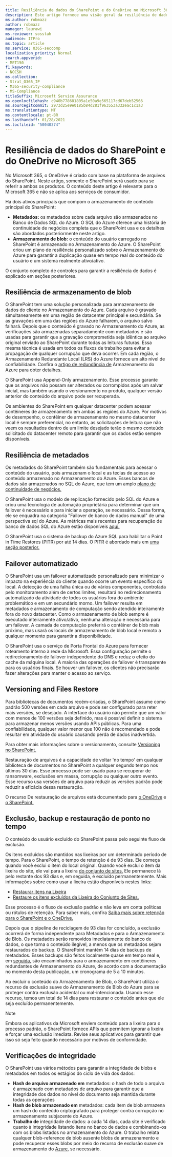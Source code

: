 ```yaml
---
title: Resiliência de dados do SharePoint e do OneDrive no Microsoft 365
description: Este artigo fornece uma visão geral da resiliência de dados do SharePoint e do OneDrive no Microsoft 365.
ms.author: robmazz
author: robmazz
manager: laurawi
ms.reviewer: sosstah
audience: ITPro
ms.topic: article
ms.service: O365-seccomp
localization_priority: Normal
search.appverid:
- MET150
f1.keywords:
- NOCSH
ms.collection:
- Strat_O365_IP
- M365-security-compliance
- MS-Compliance
titleSuffix: Microsoft Service Assurance
ms.openlocfilehash: c940b778681805a1e50a9e565117cd67deb52566
ms.sourcegitcommit: 2973d25e9e0185b84d281f963553a332eac1c1a3
ms.translationtype: MT
ms.contentlocale: pt-BR
ms.lasthandoff: 01/28/2021
ms.locfileid: "50040374"
---
```

# <a name="sharepoint-and-onedrive-data-resiliency-in-microsoft-365"></a>Resiliência de dados do SharePoint e do OneDrive no Microsoft 365

No Microsoft 365, o OneDrive é criado com base na plataforma de arquivos do SharePoint. Neste artigo, somente o SharePoint será usado para se referir a ambos os produtos. O conteúdo deste artigo é relevante para o Microsoft 365 e não se aplica aos serviços de consumidor.

Há dois ativos principais que compom o armazenamento de conteúdo principal do SharePoint:

- **Metadados:** os metadados sobre cada arquivo são armazenados no Banco de Dados SQL do Azure. O SQL do Azure oferece uma história de continuidade de negócios completa que o SharePoint usa e os detalhes são abordados posteriormente neste artigo.
- **Armazenamento de blob:** o conteúdo do usuário carregado no SharePoint é armazenado no Armazenamento do Azure. O SharePoint criou um plano de resiliência personalizado sobre o Armazenamento do Azure para garantir a duplicação quase em tempo real do conteúdo do usuário e um sistema realmente ativo/ativo.

O conjunto completo de controles para garantir a resiliência de dados é explicado em seções posteriores.

## <a name="blob-storage-resilience"></a>Resiliência de armazenamento de blob

O SharePoint tem uma solução personalizada para armazenamento de dados do cliente no Armazenamento do Azure. Cada arquivo é gravado simultaneamente em uma região de datacenter principal e secundária. Se as gravações em uma das regiões do Azure falharem, o arquivo salvo falhará. Depois que o conteúdo é gravado no Armazenamento do Azure, as verificações são armazenadas separadamente com metadados e são usadas para garantir que a gravação comprometida seja idêntica ao arquivo original enviado ao SharePoint durante todas as leituras futuras. Essa mesma técnica é usada em todos os fluxos de trabalho para evitar a propagação de qualquer corrupção que deva ocorrer. Em cada região, o Armazenamento Redundante Local (LRS) do Azure fornece um alto nível de confiabilidade. Confira o [artigo de redundância de](https://docs.microsoft.com/azure/storage/common/storage-redundancy-lrs) Armazenamento do Azure para obter detalhes.

O SharePoint usa Append-Only armazenamento. Esse processo garante que os arquivos não possam ser alterados ou corrompidos após um salvar inicial, mas também usando o versionamento no produto, qualquer versão anterior do conteúdo do arquivo pode ser recuperada.

Os ambientes do SharePoint em qualquer datacenter podem acessar contêineres de armazenamento em ambas as regiões do Azure. Por motivos de desempenho, o contêiner de armazenamento no mesmo datacenter local é sempre preferencial, no entanto, as solicitações de leitura que não veem os resultados dentro de um limite desejado terão o mesmo conteúdo solicitado do datacenter remoto para garantir que os dados estão sempre disponíveis.

## <a name="metadata-resilience"></a>Resiliência de metadados

Os metadados do SharePoint também são fundamentais para acessar o conteúdo do usuário, pois armazenam o local e as teclas de acesso ao conteúdo armazenado no Armazenamento do Azure. Esses bancos de dados são armazenados no SQL do Azure, que tem um amplo [plano de continuidade de negócios.](https://docs.microsoft.com/azure/sql-database/sql-database-business-continuity)

O SharePoint usa o modelo de replicação fornecido pelo SQL do Azure e criou uma tecnologia de automação proprietária para determinar que um failover é necessário e para iniciar a operação, se necessário. Dessa forma, ele se enquadra na categoria "Failover de banco de dados manual" de uma perspectiva sql do Azure. As métricas mais recentes para recuperação de banco de dados SQL do Azure estão disponíveis [aqui.](https://docs.microsoft.com/azure/azure-sql/database/business-continuity-high-availability-disaster-recover-hadr-overview#recover-a-database-to-the-existing-server)

O SharePoint usa o sistema de backup do Azure SQL para habilitar o Point in Time Restores (PITR) por até 14 dias. O PITR é abordado mais em [uma seção posterior.](#deletion-backup-and-point-in-time-restore)

## <a name="automated-failover"></a>Failover automatizado

O SharePoint usa um failover automatizado personalizado para minimizar o impacto na experiência do cliente quando ocorre um evento específico do local. A detecção de uma falha única ou de vários componentes, controlada pelo monitoramento além de certos limites, resultará no redirecionamento automatizado da atividade de todos os usuários fora do ambiente problemático e em um secundário morno. Um failover resulta em metadados e armazenamento de computação sendo atendido inteiramente fora do novo datacenter. Como o armazenamento de blob sempre é executado inteiramente ativo/ativo, nenhuma alteração é necessária para um failover. A camada de computação preferirá o contêiner de blob mais próximo, mas usará os locais de armazenamento de blob local e remoto a qualquer momento para garantir a disponibilidade.

O SharePoint usa o serviço de Porta Frontal do Azure para fornecer roteamento interno à rede da Microsoft. Essa configuração permite o redirecionamento de failover independente do DNS e reduz o efeito do cache da máquina local. A maioria das operações de failover é transparente para os usuários finais. Se houver um failover, os clientes não precisarão fazer alterações para manter o acesso ao serviço.

## <a name="versioning-and-files-restore"></a>Versioning and Files Restore

Para bibliotecas de documentos recém-criadas, o SharePoint assume como padrão 500 versões em cada arquivo e pode ser configurado para reter mais versões, se desejado. A interface do usuário não permite que um valor com menos de 100 versões seja definido, mas é possível definir o sistema para armazenar menos versões usando APIs públicas. Para uma confiabilidade, qualquer valor menor que 100 não é recomendado e pode resultar em atividade do usuário causando perda de dados inadvertida.

Para obter mais informações sobre o versionamento, consulte [Versioning no SharePoint.](https://docs.microsoft.com/microsoft-365/community/versioning-basics-best-practices)

Restauração de arquivos é a capacidade de voltar 'no tempo' em qualquer biblioteca de documentos no SharePoint a qualquer segundo tempo nos últimos 30 dias. Esse processo pode ser usado para se recuperar de ransomware, exclusões em massa, corrupção ou qualquer outro evento. Esse recurso usa versões de arquivo para reduzir as versões padrão pode reduzir a eficácia dessa restauração.

O recurso De restauração de arquivos está documentado para [o OneDrive](https://support.office.com/article/restore-your-onedrive-fa231298-759d-41cf-bcd0-25ac53eb8a15) e [o SharePoint.](https://support.office.com/article/Restore-a-document-library-317791c3-8bd0-4dfd-8254-3ca90883d39a)

## <a name="deletion-backup-and-point-in-time-restore"></a>Exclusão, backup e restauração de ponto no tempo

O conteúdo do usuário excluído do SharePoint passa pelo seguinte fluxo de exclusão.

Os itens excluídos são mantidos nas lixeiras por um determinado período de tempo. Para o SharePoint, o tempo de retenção é de 93 dias. Ele começa quando você exclui o item do local original. Quando você exclui o item da lixeira do site, ele vai para a lixeira [do conjunto de sites.](https://support.office.com/article/restore-deleted-items-from-the-site-collection-recycle-bin-5fa924ee-16d7-487b-9a0a-021b9062d14b) Ele permanece lá pelo restante dos 93 dias e, em seguida, é excluído permanentemente. Mais informações sobre como usar a lixeira estão disponíveis nestes links:

- [Restaurar itens na Lixeira](https://support.office.com/article/Restore-items-in-the-Recycle-Bin-of-a-SharePoint-site-6df466b6-55f2-4898-8d6e-c0dff851a0be)
- [Restaure os itens excluídos da Lixeira do Conjunto de Sites.](https://support.office.com/article/Restore-deleted-items-from-the-site-collection-recycle-bin-5fa924ee-16d7-487b-9a0a-021b9062d14b)

Esse processo é o fluxo de exclusão padrão e não leva em conta políticas ou rótulos de retenção. Para saber mais, confira [Saiba mais sobre retenção para o SharePoint e o OneDrive.](https://docs.microsoft.com/microsoft-365/compliance/retention-policies-sharepoint)

Depois que o pipeline de reciclagem de 93 dias for concluído, a exclusão ocorrerá de forma independente para Metadados e para o Armazenamento de Blob. Os metadados serão removidos imediatamente do banco de dados, o que torna o conteúdo ilegível, a menos que os metadados sejam restaurados do backup. O SharePoint mantém 14 dias de backups de metadados. Esses backups são feitos localmente quase em tempo real e, em [seguida,](https://docs.microsoft.com/azure/sql-database/sql-database-automated-backups) são encaminhados para o armazenamento em contêineres redundantes de Armazenamento do Azure, de acordo com a documentação no momento desta publicação, um cronograma de 5 a 10 minutos.

Ao excluir o conteúdo do Armazenamento de Blob, o SharePoint utiliza o recurso de exclusão suave do Armazenamento de Blob do Azure para se proteger contra exclusão acidental ou mal-intencionada. Usando esse recurso, temos um total de 14 dias para restaurar o conteúdo antes que ele seja excluído permanentemente.

>[!Note]
>Embora os aplicativos da Microsoft enviem conteúdo para a lixeira para o processo padrão, o SharePoint fornece APIs que permitem ignorar a lixeira e forçar uma exclusão imediata. Revise seus aplicativos para garantir que isso só seja feito quando necessário por motivos de conformidade.

## <a name="integrity-checks"></a>Verificações de integridade

O SharePoint usa vários métodos para garantir a integridade de blobs e metadados em todos os estágios do ciclo de vida dos dados:

- **Hash de arquivo armazenado em** metadados: o hash de todo o arquivo é armazenado com metadados de arquivo para garantir que a integridade dos dados no nível do documento seja mantida durante todas as operações
- **Hash de blob armazenado em** metadados: cada item de blob armazena um hash do conteúdo criptografado para proteger contra corrupção no armazenamento subjacente do Azure.
- **Trabalho de** integridade de dados: a cada 14 dias, cada site é verificado quanto à integridade listando itens no banco de dados e combinando-os com os blobs listados no armazenamento do Azure. O trabalho relata qualquer blob-reference de blob ausente blobs de armazenamento e pode recuperar esses blobs por meio do recurso de exclusão suave de armazenamento do [Azure,](https://docs.microsoft.com/azure/storage/blobs/soft-delete-blob-overview) se necessário.
